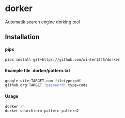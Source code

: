 # dorker
Automatik search engine dorking tool

## Installation

#### pipx
```sh
pipx install git+https://github.com/winter1245/dorker
```
#### Example file .dorker/pattern.txt
```sh
google site:TARGET.com filetype:pdf
github org:TARGET "password" type=code
```

#### Usage

```sh
dorker -h
dorker searchterm pattern pattern2
```

